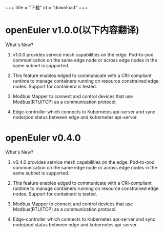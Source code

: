 +++
title = "下载"
id = "download"
+++

# openEuler v1.0.0(以下内容翻译)

What's New?

1. v1.0.0 provides service mesh capabilities on the edge. Pod-to-pod communication on the same edge node or across edge nodes in the same subnet is supported.

2. This feature enables edged to communicate with a CRI-compliant runtime to manage containers running on resource constrained edge nodes. Support for containerd is tested.

3. Modbus Mapper to connect and control devices that use Modbus(RTU/TCP) as a communication protocol.

4. Edge-controller which connects to Kubernetes api-server and sync node/pod status between edge and kubernetes api-server.

# openEuler v0.4.0
What's New?

1. v0.4.0 provides service mesh capabilities on the edge. Pod-to-pod communication on the same edge node or across edge nodes in the same subnet is supported.

2. This feature enables edged to communicate with a CRI-compliant runtime to manage containers running on resource constrained edge nodes. Support for containerd is tested.

3. Modbus Mapper to connect and control devices that use Modbus(RTU/TCP) as a communication protocol.

4. Edge-controller which connects to Kubernetes api-server and sync node/pod status between edge and kubernetes api-server.
